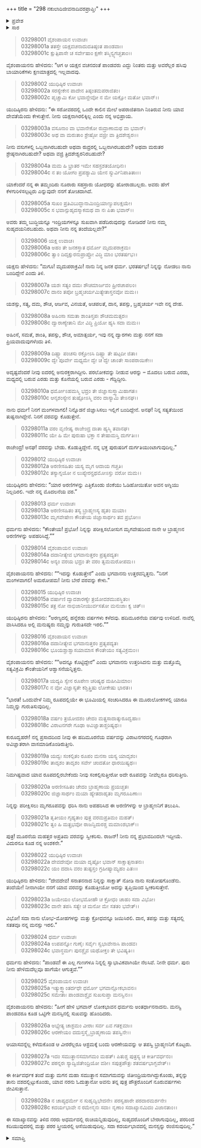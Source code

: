 +++
title = "298 ನಕುಲಾದಿಜೀವನಾದಿವರಪ್ರಾಪ್ತಿಃ"
+++

<details><summary>ಪ್ರವೇಶ</summary>


।।   ಓಂ ಓಂ ನಮೋ ನಾರಾಯಣಾಯ।।   ಶ್ರೀ ವೇದವ್ಯಾಸಾಯ ನಮಃ ।।

ಶ್ರೀ ಕೃಷ್ಣದ್ವೈಪಾಯನ ವೇದವ್ಯಾಸ ವಿರಚಿತ  

**ಶ್ರೀ ಮಹಾಭಾರತ**

**ಆರಣ್ಯಕ ಪರ್ವ**

**ಆರಣೇಯ ಪರ್ವ**

**ಅಧ್ಯಾಯ 298**

</details>


<details><summary>ಸಾರ</summary>

ಯಕ್ಷನು ತಾನು ಯುಧಿಷ್ಠಿರನ ತಂದೆ ಧರ್ಮನೆಂದು ಹೇಳಿಕೊಳ್ಳುವುದು; ಯುಧಿಷ್ಠಿರನು ಬ್ರಾಹ್ಮಣನ ಅರಣಿಗಳನ್ನು, ಹದಿಮೂರನೆಯ ವರ್ಷ ಯಾರೂ ತಮ್ಮನ್ನು ಗುರುತಿಸದಿರಲೆಂದೂ, ಧರ್ಮದಲ್ಲಿ ನೆಲೆಸಿರುವಂತೆಯೂ ವರಗಳನ್ನು ಪಡೆಯುವುದು (1-28).

</details>


> 03298001 ವೈಶಂಪಾಯನ ಉವಾಚ।  
03298001a ತತಸ್ತೇ ಯಕ್ಷವಚನಾದುದತಿಷ್ಠಂತ ಪಾಂಡವಾಃ।   
03298001c ಕ್ಷುತ್ಪಿಪಾಸೇ ಚ ಸರ್ವೇಷಾಂ ಕ್ಷಣೇ ತಸ್ಮಿನ್ವ್ಯಗಚ್ಚತಾಂ।।

ವೈಶಂಪಾಯನನು ಹೇಳಿದನು: “ಆಗ ಆ ಯಕ್ಷನ ವಚನದಂತೆ ಪಾಂಡವರು ಎದ್ದು ನಿಂತರು ಮತ್ತು ಅವರೆಲ್ಲರ ಹಸಿವು ಬಾಯಾರಿಕೆಗಳು ಕ್ಷಣಮಾತ್ರದಲ್ಲಿ ಇಲ್ಲವಾದವು.

> 03298002 ಯುಧಿಷ್ಠಿರ ಉವಾಚ।  
03298002a ಸರಸ್ಯೇಕೇನ ಪಾದೇನ ತಿಷ್ಠಂತಮಪರಾಜಿತಂ।  
03298002c ಪೃಚ್ಚಾಮಿ ಕೋ ಭವಾನ್ದೇವೋ ನ ಮೇ ಯಕ್ಷೋ ಮತೋ ಭವಾನ್।।

ಯುದಿಷ್ಠಿರನು ಹೇಳಿದನು: “ಈ ಸರೋವರದಲ್ಲಿ ಒಂದೇ ಕಾಲಿನ ಮೇಲೆ ಅಪರಾಜಿತನಾಗಿ ನಿಂತಿರುವ ನೀನು ಯಾವ ದೇವತೆಯೆಂದು ಕೇಳುತ್ತೇನೆ. ನೀನು ಯಕ್ಷನಾಗಿರಲಿಕ್ಕಿಲ್ಲ ಎಂದು ನನ್ನ ಅಭಿಪ್ರಾಯ.

> 03298003a ವಸೂನಾಂ ವಾ ಭವಾನೇಕೋ ರುದ್ರಾಣಾಮಥ ವಾ ಭವಾನ್।  
03298003c ಅಥ ವಾ ಮರುತಾಂ ಶ್ರೇಷ್ಠೋ ವಜ್ರೀ ವಾ ತ್ರಿದಶೇಶ್ವರಃ।।

ನೀನು ವಸುಗಳಲ್ಲಿ ಒಬ್ಬನಾಗಿರಬಹುದೇ ಅಥವಾ ರುದ್ರರಲ್ಲಿ ಒಬ್ಬನಾಗಿರಬಹುದೇ? ಅಥವಾ ಮರುತರ ಶ್ರೇಷ್ಠನಾಗಿರಬಹುದೇ? ಅಥವಾ ವಜ್ರಿ ತ್ರಿದಶೇಶ್ವರನಿರಬಹುದೇ?

> 03298004a ಮಮ ಹಿ ಭ್ರಾತರ ಇಮೇ ಸಹಸ್ರಶತಯೋಧಿನಃ।  
03298004c ನ ತಂ ಯೋಗಂ ಪ್ರಪಶ್ಯಾಮಿ ಯೇನ ಸ್ಯುರ್ವಿನಿಪಾತಿತಾಃ।।

ಯಾಕೆಂದರೆ ನನ್ನ ಈ ತಮ್ಮಂದಿರು ನೂರಾರು ಸಹಸ್ರಾರು ಯೋಧರನ್ನು ಹೋರಾಡಬಲ್ಲರು. ಅವರು ಹೇಗೆ ಕೆಳಗುರಿಳಿಸಲ್ಪಟ್ಟರು ಎನ್ನುವುದೇ ನನಗೆ ತೋಚದಾಗಿದೆ.

> 03298005a ಸುಖಂ ಪ್ರತಿವಿಬುದ್ಧಾನಾಮಿಂದ್ರಿಯಾಣ್ಯುಪಲಕ್ಷಯೇ।  
03298005c ಸ ಭವಾನ್ಸುಹೃದಸ್ಮಾಕಮಥ ವಾ ನಃ ಪಿತಾ ಭವಾನ್।।

ಅವರು ತಮ್ಮ ಬುದ್ಧಿಯನ್ನೂ ಇಂದ್ರಿಯಗಳನ್ನೂ ಸುಖವಾಗಿ ಪಡೆದಿರುವುದನ್ನು ನೋಡಿದರೆ ನೀನು ನಮ್ಮ ಸುಹೃದಯನಿರಬಹುದು. ಅಥವಾ ನೀನು ನನ್ನ ತಂದೆಯಲ್ಲವೇ?”

> 03298006 ಯಕ್ಷ ಉವಾಚ।  
03298006a ಅಹಂ ತೇ ಜನಕಸ್ತಾತ ಧರ್ಮೋ ಮೃದುಪರಾಕ್ರಮ।  
03298006c ತ್ವಾಂ ದಿದೃಕ್ಷುರನುಪ್ರಾಪ್ತೋ ವಿದ್ಧಿ ಮಾಂ ಭರತರ್ಷಭ।।

ಯಕ್ಷನು ಹೇಳಿದನು: “ಮಗೂ! ಮೃದುಪರಾಕ್ರಮಿ! ನಾನು ನಿನ್ನ ಜನಕ ಧರ್ಮ. ಭರತರ್ಷಭ! ನಿನ್ನನ್ನು ನೋಡಲು ನಾನು ಬಂದಿದ್ದೇನೆ ಎಂದು ತಿಳಿ.

> 03298007a ಯಶಃ ಸತ್ಯಂ ದಮಃ ಶೌಚಮಾರ್ಜವಂ ಹ್ರೀರಚಾಪಲಂ।   
03298007c ದಾನಂ ತಪೋ ಬ್ರಹ್ಮಚರ್ಯಮಿತ್ಯೇತಾಸ್ತನವೋ ಮಮ।।

ಯಶಸ್ಸು, ಸತ್ಯ, ದಮ, ಶೌಚ, ಆರ್ಜವ, ವಿನಯತೆ, ಅಚಪಲತೆ, ದಾನ, ತಪಸ್ಸು, ಬ್ರಹ್ಮಚರ್ಯ ಇವೇ ನನ್ನ ದೇಹ.

> 03298008a ಅಹಿಂಸಾ ಸಮತಾ ಶಾಂತಿಸ್ತಪಃ ಶೌಚಮಮತ್ಸರಃ।  
03298008c ದ್ವಾರಾಣ್ಯೇತಾನಿ ಮೇ ವಿದ್ಧಿ ಪ್ರಿಯೋ ಹ್ಯಸಿ ಸದಾ ಮಮ।।

ಅಹಿಂಸೆ, ಸಮತೆ, ಶಾಂತಿ, ತಪಸ್ಸು, ಶೌಚ, ಅಮಾತ್ಸರ್ಯ, ಇವು ನನ್ನ ದ್ವಾರಗಳು ಮತ್ತು ನನಗೆ ಸದಾ ಪ್ರಿಯವಾದುವುಗಳೆಂದು ತಿಳಿ.

> 03298009a ದಿಷ್ಟ್ಯಾ ಪಂಚಸು ರಕ್ತೋಽಸಿ ದಿಷ್ಟ್ಯಾ ತೇ ಷಟ್ಪದೀ ಜಿತಾ।  
03298009c ದ್ವೇ ಪೂರ್ವೇ ಮಧ್ಯಮೇ ದ್ವೇ ಚ ದ್ವೇ ಚಾಂತೇ ಸಾಂಪರಾಯಿಕೇ।।

ಅದೃಷ್ಟವೆಂದರೆ ನೀವು ಐದರಲ್ಲಿ ಅನುರಕ್ತರಾಗಿದ್ದೀರಿ. ಪರಲೋಕವನ್ನು ನೀಡುವ ಆರನ್ನು – ಮೊದಲು ಬರುವ ಎರಡು, ಮಧ್ಯದಲ್ಲಿ ಬರುವ ಎರಡು ಮತ್ತು ಕೊನೆಯಲ್ಲಿ ಬರುವ ಎರಡು - ಗೆದ್ದಿದ್ದೀರಿ.

> 03298010a ಧರ್ಮೋಽಹಮಸ್ಮಿ ಭದ್ರಂ ತೇ ಜಿಜ್ಞಾಸುಸ್ತ್ವಾಮಿಹಾಗತಃ।  
03298010c ಆನೃಶಂಸ್ಯೇನ ತುಷ್ಟೋಽಸ್ಮಿ ವರಂ ದಾಸ್ಯಾಮಿ ತೇಽನಘ।।

ನಾನು ಧರ್ಮ! ನಿನಗೆ ಮಂಗಳವಾಗಲಿ! ನಿನ್ನೊಡನೆ ಜಿಜ್ಞಾಸಿಸಲು ಇಲ್ಲಿಗೆ ಬಂದಿದ್ದೇನೆ. ಅನಘ! ನಿನ್ನ ಸತ್ಯತೆಯಿಂದ ತುಷ್ಟನಾಗಿದ್ದೇನೆ. ನಿನಗೆ ವರವನ್ನು ಕೊಡುತ್ತೇನೆ.

> 03298011a ವರಂ ವೃಣೀಷ್ವ ರಾಜೇಂದ್ರ ದಾತಾ ಹ್ಯಸ್ಮಿ ತವಾನಘ।  
03298011c ಯೇ ಹಿ ಮೇ ಪುರುಷಾ ಭಕ್ತಾ ನ ತೇಷಾಮಸ್ತಿ ದುರ್ಗತಿಃ।।

ರಾಜೇಂದ್ರ! ಅನಘ! ವರವನ್ನು ಬೇಡು. ಕೊಡುತ್ತಿದ್ದೇನೆ. ನನ್ನ ಭಕ್ತ ಪುರುಷರಿಗೆ ದುರ್ಗತಿಯುಂಟಾಗುವುದಿಲ್ಲ.”

> 03298012 ಯುಧಿಷ್ಠಿರ ಉವಾಚ।  
03298012a ಅರಣೀಸಹಿತಂ ಯಸ್ಯ ಮೃಗ ಆದಾಯ ಗಚ್ಚತಿ।  
03298012c ತಸ್ಯಾಗ್ನಯೋ ನ ಲುಪ್ಯೇರನ್ಪ್ರಥಮೋಽಸ್ತು ವರೋ ಮಮ।।

ಯುಧಿಷ್ಠಿರನು ಹೇಳಿದನು: “ಯಾರ ಅರಣಿಗಳನ್ನು ಎತ್ತಿಕೊಂಡು ಜಿಂಕೆಯು ಓಡಿಹೋಯಿತೋ ಅವನ ಅಗ್ನಿಯು ನಿಲ್ಲದಿರಲಿ. ಇದೇ ನನ್ನ ಮೊದಲನೆಯ ವರ.”

> 03298013 ಧರ್ಮ ಉವಾಚ।  
03298013a ಅರಣೀಸಹಿತಂ ತಸ್ಯ ಬ್ರಾಹ್ಮಣಸ್ಯ ಹೃತಂ ಮಯಾ।  
03298013c ಮೃಗವೇಷೇಣ ಕೌಂತೇಯ ಜಿಜ್ಞಾಸಾರ್ಥಂ ತವ ಪ್ರಭೋ।।

ಧರ್ಮನು ಹೇಳಿದನು: “ಕೌಂತೇಯ! ಪ್ರಭೋ! ನಿನ್ನನ್ನು ಪರೀಕ್ಷಿಸಲೋಸುಗ ಮೃಗವೇಷದಿಂದ ನಾನೇ ಆ ಬ್ರಾಹ್ಮಣನ ಅರಣಿಗಳನ್ನು ಅಪಹರಿಸಿದ್ದೆ.””

> 03298014 ವೈಶಂಪಾಯನ ಉವಾಚ।   
03298014a ದದಾನೀತ್ಯೇವ ಭಗವಾನುತ್ತರಂ ಪ್ರತ್ಯಪದ್ಯತ।  
03298014c ಅನ್ಯಂ ವರಯ ಭದ್ರಂ ತೇ ವರಂ ತ್ವಮಮರೋಪಮ।।

ವೈಶಂಪಾಯನನು ಹೇಳಿದನು: ““ಇದನ್ನು ಕೊಡುತ್ತೇನೆ” ಎಂದು ಭಗವಾನನು ಉತ್ತರವನ್ನಿತ್ತನು. “ನಿನಗೆ ಮಂಗಳವಾಗಲಿ! ಅಮರೋಪಮ! ನೀನು ಬೇರೆ ವರವನ್ನು ಕೇಳು.”

> 03298015 ಯುಧಿಷ್ಠಿರ ಉವಾಚ।  
03298015a ವರ್ಷಾಣಿ ದ್ವಾದಶಾರಣ್ಯೇ ತ್ರಯೋದಶಮುಪಸ್ಥಿತಂ।  
03298015c ತತ್ರ ನೋ ನಾಭಿಜಾನೀಯುರ್ವಸತೋ ಮನುಜಾಃ ಕ್ವ ಚಿತ್।।

ಯುಧಿಷ್ಠಿರನು ಹೇಳಿದನು: “ಅರಣ್ಯದಲ್ಲಿ ಹನ್ನೆರಡು ವರ್ಷಗಳು ಕಳೆದವು. ಹದಿಮೂರನೆಯ ವರ್ಷವು ಉಳಿದಿದೆ. ನಾವೆಲ್ಲಿ ವಾಸಿಸಿದರೂ ಅಲ್ಲಿ ಮನುಷ್ಯರು ನಮ್ಮನ್ನು ಗುರುತಿಸದೇ ಇರಲಿ.””

> 03298016 ವೈಶಂಪಾಯನ ಉವಾಚ।  
03298016a ದದಾನೀತ್ಯೇವ ಭಗವಾನುತ್ತರಂ ಪ್ರತ್ಯಪದ್ಯತ।   
03298016c ಭೂಯಶ್ಚಾಶ್ವಾಸಯಾಮಾಸ ಕೌಂತೇಯಂ ಸತ್ಯವಿಕ್ರಮಂ।।

ವೈಶಂಪಾಯನನು ಹೇಳಿದನು: ““ಅದನ್ನೂ ಕೊಟ್ಟಿದ್ದೇನೆ” ಎಂದು ಭಗವಾನನು ಉತ್ತರಿಸಿದನು ಮತ್ತು ಮತ್ತೊಮ್ಮೆ ಸತ್ಯವಿಕ್ರಮಿ ಕೌಂತೇಯನಿಗೆ ಆಶ್ವಾಸನೆಯನ್ನಿತ್ತನು.

> 03298017a ಯದ್ಯಪಿ ಸ್ವೇನ ರೂಪೇಣ ಚರಿಷ್ಯಥ ಮಹೀಮಿಮಾಂ।  
03298017c ನ ವೋ ವಿಜ್ಞಾಸ್ಯತೇ ಕಶ್ಚಿತ್ತ್ರಿಷು ಲೋಕೇಷು ಭಾರತ।।

“ಭಾರತ! ಒಂದುವೇಳೆ ನಿಮ್ಮ ರೂಪದಲ್ಲಿಯೇ ಈ ಭೂಮಿಯಲ್ಲಿ ಸಂಚರಿಸಿದರೂ ಈ ಮೂರುಲೋಕಗಳಲ್ಲಿ ಯಾರೂ ನಿಮ್ಮನ್ನು ಗುರುತಿಸುವುದಿಲ್ಲ.

> 03298018a ವರ್ಷಂ ತ್ರಯೋದಶಂ ಚೇದಂ ಮತ್ಪ್ರಸಾದಾತ್ಕುರೂದ್ವಹಾಃ।  
03298018c ವಿರಾಟನಗರೇ ಗೂಢಾ ಅವಿಜ್ಞಾತಾಶ್ಚರಿಷ್ಯಥ।।

ಕುರೂದ್ವಹರೇ! ನನ್ನ ಪ್ರಸಾದದಿಂದ ನೀವು ಈ ಹದಿಮೂರನೆಯ ವರ್ಷವನ್ನು ವಿರಾಟನಗರದಲ್ಲಿ ಗೂಢರಾಗಿ ಅವಿಜ್ಞಾತರಾಗಿ ವಾಸಮಾಡಿಕೊಂಡಿರುತ್ತೀರಿ.

> 03298019a ಯದ್ವಃ ಸಂಕಲ್ಪಿತಂ ರೂಪಂ ಮನಸಾ ಯಸ್ಯ ಯಾದೃಶಂ।   
03298019c ತಾದೃಶಂ ತಾದೃಶಂ ಸರ್ವೇ ಚಂದತೋ ಧಾರಯಿಷ್ಯಥ।।

ನಿಮಗಿಷ್ಟವಾದ ಯಾವ ರೂಪದಲ್ಲಿರಬೇಕೆಂದು ನೀವು ಸಂಕಲ್ಪಿಸುತ್ತೀರೋ ಅದೇ ರೂಪವನ್ನು ನೀವೆಲ್ಲರೂ ಧರಿಸುತ್ತೀರಿ.

> 03298020a ಅರಣೀಸಹಿತಂ ಚೇದಂ ಬ್ರಾಹ್ಮಣಾಯ ಪ್ರಯಚ್ಚತ।  
03298020c ಜಿಜ್ಞಾಸಾರ್ಥಂ ಮಯಾ ಹ್ಯೇತದಾಹೃತಂ ಮೃಗರೂಪಿಣಾ।।

ನಿನ್ನನ್ನು ಪರೀಕ್ಷಿಸಲು ಮೃಗರೂಪವನ್ನು ಧರಿಸಿ ನಾನು ಅಪಹರಿಸಿದ ಈ ಅರಣಿಗಳನ್ನು ಆ ಬ್ರಾಹ್ಮಣನಿಗೆ ತಲುಪಿಸಿ.

> 03298021a ತೃತೀಯಂ ಗೃಹ್ಯತಾಂ ಪುತ್ರ ವರಮಪ್ರತಿಮಂ ಮಹತ್।  
03298021c ತ್ವಂ ಹಿ ಮತ್ಪ್ರಭವೋ ರಾಜನ್ವಿದುರಶ್ಚ ಮಮಾಂಶಭಾಕ್।।

ಪುತ್ರ! ಮೂರನೆಯ ಮಹತ್ತರ ಅಪ್ರತಿಮ ವರವನ್ನು ಸ್ವೀಕರಿಸು. ರಾಜನ್! ನೀನು ನನ್ನ ಪ್ರಭಾವದಿಂದಲೇ ಇದ್ದೀಯೆ. ವಿದುರನೂ ಕೂಡ ನನ್ನ ಅಂಶಕನೇ.”

> 03298022 ಯುಧಿಷ್ಠಿರ ಉವಾಚ।  
03298022a ದೇವದೇವೋ ಮಯಾ ದೃಷ್ಟೋ ಭವಾನ್ ಸಾಕ್ಷಾತ್ಸನಾತನಃ।  
03298022c ಯಂ ದದಾಸಿ ವರಂ ತುಷ್ಟಸ್ತಂ ಗ್ರಹೀಷ್ಯಾಮ್ಯಹಂ ಪಿತಃ।।

ಯುಧಿಷ್ಠಿರನು ಹೇಳಿದನು: “ದೇವದೇವ! ಸನಾತನನಾದ ನಿನ್ನನ್ನು ಸಾಕ್ಷಾತ್ ನೋಡಿ ನಾನು ಸಂತೋಷಗೊಂಡೆನು. ತಂದೆಯೇ! ನೀನಾಗಿಯೇ ನನಗೆ ಯಾವ ವರವನ್ನು ಕೊಡುತ್ತೀಯೋ ಅದನ್ನು ತೃಪ್ತಿಯಿಂದ ಸ್ವೀಕರಿಸುತ್ತೇನೆ.

> 03298023a ಜಯೇಯಂ ಲೋಭಮೋಹೌ ಚ ಕ್ರೋಧಂ ಚಾಹಂ ಸದಾ ವಿಭೋ।  
03298023c ದಾನೇ ತಪಸಿ ಸತ್ಯೇ ಚ ಮನೋ ಮೇ ಸತತಂ ಭವೇತ್।।

ವಿಭೋ! ಸದಾ ನಾನು ಲೋಭ-ಮೋಹಗಳನ್ನು ಮತ್ತು ಕ್ರೋಧವನ್ನೂ ಜಯಿಸಿರಲಿ. ದಾನ, ತಪಸ್ಸು ಮತ್ತು ಸತ್ಯದಲ್ಲಿ ಸತತವೂ ನನ್ನ ಮನಸ್ಸು ಇರಲಿ.”

> 03298024 ಧರ್ಮ ಉವಾಚ।  
03298024a ಉಪಪನ್ನೋ ಗುಣೈಃ ಸರ್ವೈಃ ಸ್ವಭಾವೇನಾಸಿ ಪಾಂಡವ।  
03298024c ಭವಾನ್ಧರ್ಮಃ ಪುನಶ್ಚೈವ ಯಥೋಕ್ತಂ ತೇ ಭವಿಷ್ಯತಿ।।

ಧರ್ಮನು ಹೇಳಿದನು: “ಪಾಂಡವ! ಈ ಎಲ್ಲ ಗುಣಗಳೂ ನಿನ್ನಲ್ಲಿ ಸ್ವಾಭಾವಿಕವಾಗಿಯೇ ನೆಲಸಿವೆ. ನೀನೇ ಧರ್ಮ. ಪುನಃ ನೀನು ಹೇಳಿದುದೆಲ್ಲವೂ ಹಾಗೆಯೇ ಆಗುತ್ತವೆ.””

> 03298025 ವೈಶಂಪಾಯನ ಉವಾಚ।  
03298025a ಇತ್ಯುಕ್ತ್ವಾಂತರ್ದಧೇ ಧರ್ಮೋ ಭಗವಾನ್ಲೋಕಭಾವನಃ।  
03298025c ಸಮೇತಾಃ ಪಾಂಡವಾಶ್ಚೈವ ಸುಖಸುಪ್ತಾ ಮನಸ್ವಿನಃ।।

ವೈಶಂಪಾಯನನು ಹೇಳಿದನು: “ಹೀಗೆ ಹೇಳಿ ಭಗವಾನ್ ಲೋಕಭಾವನ ಧರ್ಮನು ಅಂತರ್ಧಾನನಾದನು. ಮನಸ್ವಿ ಪಾಂಡವರೂ ಕೂಡ ಒಟ್ಟಿಗೇ ಮನಸ್ಸಿನಲ್ಲಿ ಸುಖವನ್ನು ಹೊಂದಿದರು.

> 03298026a ಅಭ್ಯೇತ್ಯ ಚಾಶ್ರಮಂ ವೀರಾಃ ಸರ್ವ ಏವ ಗತಕ್ಲಮಾಃ।  
03298026c ಆರಣೇಯಂ ದದುಸ್ತಸ್ಮೈ ಬ್ರಾಹ್ಮಣಾಯ ತಪಸ್ವಿನೇ।।

ಆಯಾಸವನ್ನೆಲ್ಲ ಕಳೆದುಕೊಂಡ ಆ ವೀರರೆಲ್ಲರೂ ಆಶ್ರಮಕ್ಕೆ ಬಂದು ಆರಣೇಯವನ್ನು ಆ ತಪಸ್ವಿ ಬ್ರಾಹ್ಮಣನಿಗೆ ಕೊಟ್ಟರು.

> 03298027a ಇದಂ ಸಮುತ್ಥಾನಸಮಾಗಮಂ ಮಹತ್।
	ಪಿತುಶ್ಚ ಪುತ್ರಸ್ಯ ಚ ಕೀರ್ತಿವರ್ಧನಂ।  
> 03298027c ಪಠನ್ನರಃ ಸ್ಯಾದ್ವಿಜಿತೇಂದ್ರಿಯೋ ವಶೀ।
	ಸಪುತ್ರಪೌತ್ರಃ ಶತವರ್ಷಭಾಗ್ಭವೇತ್।।  

ಈ ಕೀರ್ತಿವರ್ಧಕ ತಂದೆ ಮತ್ತು ಮಗನ ಮಹಾ ಸಮುತ್ಥಾನ ಸಮಾಗಮವನ್ನು ಜಿತೀಂದ್ರಿಯನಾಗಿದ್ದುಕೊಂಡು, ತನ್ನನ್ನು ತಾನು ವಶದಲ್ಲಿಟ್ಟುಕೊಂಡು, ಯಾವ ನರನು ಓದುತ್ತಾನೋ ಅವನು ತನ್ನ ಪುತ್ರ ಪೌತ್ರರೊಂದಿಗೆ ನೂರುವರ್ಷಗಳು ಜೀವಿಸುತ್ತಾನೆ.

> 03298028a ನ ಚಾಪ್ಯಧರ್ಮೇ ನ ಸುಹೃದ್ವಿಭೇದನೇ।
	ಪರಸ್ವಹಾರೇ ಪರದಾರಮರ್ಶನೇ।  
> 03298028c ಕದರ್ಯಭಾವೇ ನ ರಮೇನ್ಮನಃ ಸದಾ।
	ನೃಣಾಂ ಸದಾಖ್ಯಾನಮಿದಂ ವಿಜಾನತಾಂ।।  

ಈ ಸದಾಖ್ಯಾನವನ್ನು ತಿಳಿದ ನರರು ಅಧರ್ಮದಲ್ಲಿ ರುಚಿಯನ್ನಿಡುವುದಿಲ್ಲ, ಸುಹೃದರೊಂದಿಗೆ ಬೇರಾಗುವುದಿಲ್ಲ, ಪರರಿಂದ ಕದಿಯುವುದರಲ್ಲಿ ಮತ್ತು ಪರರ ಸ್ತ್ರೀಯರಲ್ಲಿ ಆಸೆಯಿಡುವುದಿಲ್ಲ. ಸದಾ ಕದರ್ಯಭಾವದಲ್ಲಿ ಮನಸ್ಸನ್ನು ರಂಜಿಸುವುದಿಲ್ಲ.”

<details><summary>ಸಮಾಪ್ತಿ</summary>



ಇತಿ ಶ್ರೀ ಮಹಾಭಾರತೇ ಆರಣ್ಯಕಪರ್ವಣಿ ಆರಣೇಯಪರ್ವಣಿ ನಕುಲಾದಿಜೀವನಾದಿವರಪ್ರಾಪ್ತೌ ಅಷ್ಟನವತ್ಯಧಿಕದ್ವಿಶತತಮೋಽಧ್ಯಾಯ:।  
ಇದು ಮಹಾಭಾರತದ ಆರಣ್ಯಕಪರ್ವದಲ್ಲಿ ಆರಣೇಯಪರ್ವದಲ್ಲಿ ನಕುಲಾದಿಜೀವನಾದಿವರಪ್ರಾಪ್ತಿಯಲ್ಲಿ ಇನ್ನೂರಾತೊಂಭತ್ತೆಂಟನೆಯ ಅಧ್ಯಾಯವು.


</details>
